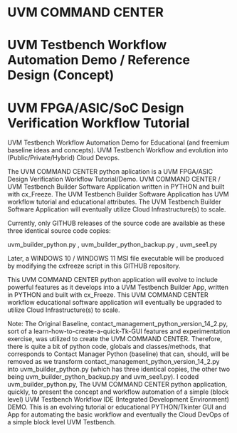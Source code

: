 # UVM COMMAND CENTER
# UVM Testbench Workflow Automation Demo / Reference Design (Concept)
# UVM FPGA/ASIC/SoC Design Verification Workflow Tutorial

UVM Testbench Workflow Automation Demo for Educational (and freemium baseline ideas and concepts).
UVM Testbench Workflow and evolution into (Public/Private/Hybrid) Cloud Devops. 

The UVM COMMAND CENTER python aplication is a UVM FPGA/ASIC Design Verification Workflow Tutorial/Demo. UVM COMMAND CENTER / UVM Testbench Builder Software Application written in PYTHON and built with cx_Freeze. The UVM Testbench Builder Software Application has UVM workflow tutorial and educational attributes. The UVM Testbench Builder Software Application will eventually utilize Cloud Infrastructure(s) to scale. 

Currently, only GITHUB releases of the source code are available as these three identical source code copies:

uvm_builder_python.py , uvm_builder_python_backup.py , uvm_see1.py

Later, a WINDOWS 10 / WINDOWS 11 MSI file executable will be produced by modifying the cxfreeze script in this GITHUB repository.

This UVM COMMAND CENTER python application will evolve to include powerful features as it develops into a UVM Testbench Builder App, written in PYTHON and built with cx_Freeze. This UVM COMMAND CENTER workflow educational software application will eventually be upgraded to utilize Cloud Infrastructure(s) to scale.

Note: The Original Baseline, contact_management_python_version_14_2.py, sort of a learn-how-to-create-a-quick-Tk-GUI features and experimentation exercise, was utilized to create the UVM COMMAND CENTER. Therefore, there is quite a bit of python code, globals and classes/methods, that corresponds to Contact Manager Python (baseline) that can, should, will be removed as we transform contact_management_python_version_14_2.py into uvm_builder_python.py (which has three identical copies, the other two being uvm_builder_python_backup.py and uvm_see1.py). I coded uvm_builder_python.py, The UVM COMMAND CENTER python application, quickly, to present the concept and workflow automation of a simple (block level) UVM Testbench Workflow IDE (Integrated Development Environment) DEMO. This is an evolving tutorial or educational PYTHON/Tkinter GUI and App for automating the basic workflow and eventually the Cloud DevOps of a simple block level UVM Testbench. 



